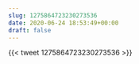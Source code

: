 ```yaml
---
slug: 1275864723230273536
date: 2020-06-24 18:53:49+00:00
draft: false
---
```


{{< tweet 1275864723230273536 >}}
